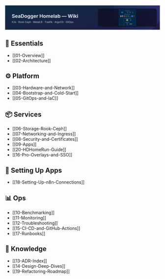![wiki-banner.svg](images/wiki-banner.svg)
## 🧭 Essentials
- [[01-Overview]]
- [[02-Architecture]]

## ⚙️ Platform
- [[03-Hardware-and-Network]]
- [[04-Bootstrap-and-Cold-Start]]
- [[05-GitOps-and-IaC]]

## 📦 Services
- [[06-Storage-Rook-Ceph]]
- [[07-Networking-and-Ingress]]
- [[08-Security-and-Certificates]]
- [[09-Apps]]
- [[20-HDHomeRun-Guide]]
- [[16-Pro-Overlays-and-SSO]]

## 🧩 Setting Up Apps
- [[18-Setting-Up-n8n-Connections]]

## 📊 Ops
- [[10-Benchmarking]]
- [[11-Monitoring]]
- [[12-Troubleshooting]]
- [[15-CI-CD-and-GitHub-Actions]]
- [[17-Runbooks]]

## 🧠 Knowledge
- [[13-ADR-Index]]
- [[14-Design-Deep-Dives]]
- [[19-Refactoring-Roadmap]]
